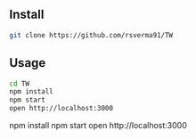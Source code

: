 
## Install

```bash
git clone https://github.com/rsverma91/TW
```

## Usage

```bash
cd TW
npm install
npm start
open http://localhost:3000
```
npm install
npm start
open http://localhost:3000
